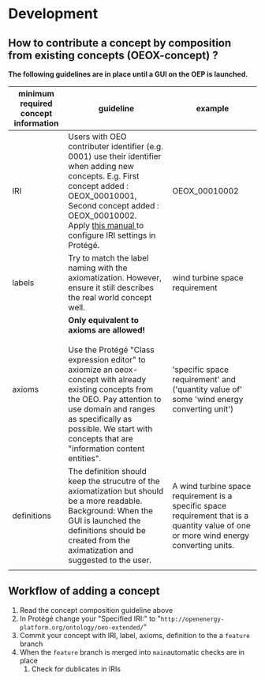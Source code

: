 # Development

## How to contribute a concept by composition from existing concepts (OEOX-concept) ?

**The following guidelines are in place until a GUI on the OEP is launched.**

| minimum required concept information | guideline                                                                                                                                                                                                                                                                                     | example                                                                                                                                |
|--------------------------------------|-----------------------------------------------------------------------------------------------------------------------------------------------------------------------------------------------------------------------------------------------------------------------------------------------|----------------------------------------------------------------------------------------------------------------------------------------|
| IRI                                  | Users with OEO contributer identifier (e.g. 0001) use their identifier when adding new concepts. E.g. First concept added : OEOX_00010001, Second concept added : OEOX_00010002. <br>Apply [this manual ](https://github.com/OpenEnergyPlatform/ontology/wiki/Numerical-Identifiers#how-to-change-your-settings)to configure IRI settings in Protégé.                                          | OEOX_00010002                                                                                                                          |
| labels                               | Try to match the label naming with the axiomatization. However, ensure it still describes the real world concept well.                                                                                                                                                                        | wind turbine space requirement                                                                                                         |
| axioms                               | **Only equivalent to axioms are allowed!** <br><br> Use the Protégé "Class expression editor" to axiomize an oeox-concept with already existing concepts from the OEO. Pay attention to use domain and ranges as specifically as possible. We start with concepts that are "information content entities". | 'specific space requirement' and ('quantity value of' some 'wind energy converting unit')                                              |
| definitions                          | The definition should keep the strucutre of the axiomatization but should be a more readable. Background: When the GUI is launched the definitions should be created from the aximatization and suggested to the user.                                                                        | A wind turbine space requirement is a specific space requirement that is a quantity value of one or more wind energy converting units. |
|                                      |                                                                                                                                                                                                                                                                                               |                                                                                                                                        |

## Workflow of adding a concept

1. Read the concept composition guideline above
1. In Protégé change your "Specified IRI:" to "`http://openenergy-platform.org/ontology/oeo-extended/`"
1. Commit your concept with IRI, label, axioms, definition to the a `feature` branch
1. When the `feature` branch is merged into `main`automatic checks are in place
   1. Check for dublicates in IRIs
